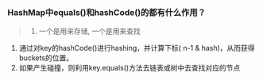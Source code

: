 ### HashMap中equals()和hashCode()的都有什么作用？

> 1. 一个是用来存储, 一个是用来查找

1. 通过对key的hashCode()进行hashing，并计算下标( n-1 & hash)，从而获得buckets的位置。
2. 如果产生碰撞，则利用key.equals()方法去链表或树中去查找对应的节点

